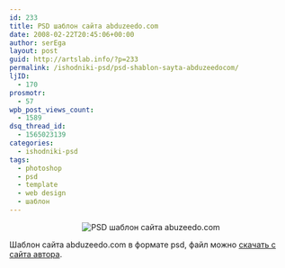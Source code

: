 ```yaml
---
id: 233
title: PSD шаблон сайта abduzeedo.com
date: 2008-02-22T20:45:06+00:00
author: serEga
layout: post
guid: http://artslab.info/?p=233
permalink: /ishodniki-psd/psd-shablon-sayta-abduzeedocom/
ljID:
  - 170
prosmotr:
  - 57
wpb_post_views_count:
  - 1589
dsq_thread_id:
  - 1565023139
categories:
  - ishodniki-psd
tags:
  - photoshop
  - psd
  - template
  - web design
  - шаблон
---
```

<p style="text-align: center">
  <img src="{{site.img_cdn}}/abuzeedo_psd_template.jpg" alt="PSD шаблон сайта abuzeedo.com" />
</p>

Шаблон сайта abduzeedo.com в формате psd, файл можно [скачать с сайта автора](http://abduzeedo.com/abduzeedo-psd-theme).
